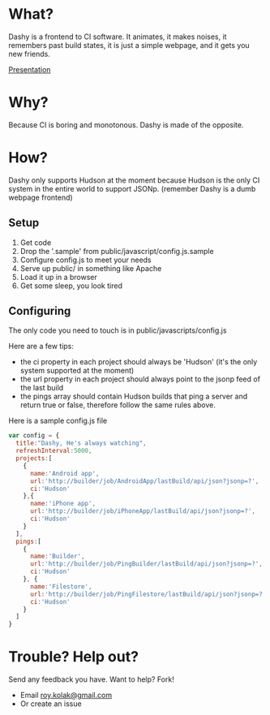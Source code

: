 # What?

Dashy is a frontend to CI software. It animates, it makes noises, it remembers past build states, it is just a simple webpage, and it gets you new friends.

[Presentation](http://roykolak.github.com/dashy-presentation/)

# Why?

Because CI is boring and monotonous. Dashy is made of the opposite.

# How?

Dashy only supports Hudson at the moment because Hudson is the only CI system in the entire world to support JSONp. (remember Dashy is a dumb webpage frontend)

## Setup

  1. Get code
  2. Drop the '.sample' from public/javascript/config.js.sample
  3. Configure config.js to meet your needs
  4. Serve up public/ in something like Apache
  6. Load it up in a browser
  5. Get some sleep, you look tired

## Configuring

The only code you need to touch is in public/javascripts/config.js

Here are a few tips:

* the ci property in each project should always be 'Hudson' (it's the only system supported at the moment)
* the url property in each project should always point to the jsonp feed of the last build
* the pings array should contain Hudson builds that ping a server and return true or false, therefore follow the same rules above.

Here is a sample config.js file

```javascript
var config = {
  title:"Dashy, He's always watching",
  refreshInterval:5000,
  projects:[
    {
      name:'Android app',
      url:'http://builder/job/AndroidApp/lastBuild/api/json?jsonp=?',
      ci:'Hudson'
    },{
      name:'iPhone app',
      url:'http://builder/job/iPhoneApp/lastBuild/api/json?jsonp=?',
      ci:'Hudson'
    }
  ],
  pings:[
    {
      name:'Builder',
      url:'http://builder/job/PingBuilder/lastBuild/api/json?jsonp=?',
      ci:'Hudson'
    }, {
      name:'Filestore',
      url:'http://builder/job/PingFilestore/lastBuild/api/json?jsonp=?',
      ci:'Hudson'
    }
  ]
}
```
# Trouble? Help out?

Send any feedback you have. Want to help? Fork!

* Email roy.kolak@gmail.com
* Or create an issue
